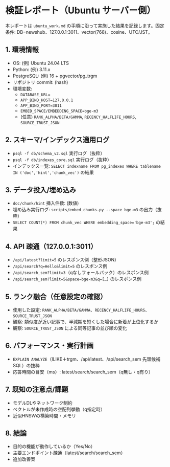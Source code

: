 # 検証レポート（Ubuntu サーバー側）

本レポートは `ubuntu_work.md` の手順に沿って実施した結果を記録します。固定条件: DB=newshub、127.0.0.1:3011、vector(768)、cosine、UTC/JST。

## 1. 環境情報
- OS: (例) Ubuntu 24.04 LTS
- Python: (例) 3.11.x
- PostgreSQL: (例) 16 + pgvector/pg_trgm
- リポジトリ commit: (hash)
- 環境変数:
  - `DATABASE_URL=`
  - `APP_BIND_HOST=127.0.0.1`
  - `APP_BIND_PORT=3011`
  - `EMBED_SPACE/EMBEDDING_SPACE=bge-m3`
  - (任意) `RANK_ALPHA/BETA/GAMMA`, `RECENCY_HALFLIFE_HOURS`, `SOURCE_TRUST_JSON`

## 2. スキーマ/インデックス適用ログ
- `psql -f db/schema_v2.sql` 実行ログ（抜粋）
- `psql -f db/indexes_core.sql` 実行ログ（抜粋）
- インデックス一覧: `SELECT indexname FROM pg_indexes WHERE tablename IN ('doc','hint','chunk_vec')` の結果

## 3. データ投入/埋め込み
- `doc/chunk/hint` 挿入件数: (数値)
- 埋め込み実行ログ: `scripts/embed_chunks.py --space bge-m3` の出力（抜粋）
- `SELECT COUNT(*) FROM chunk_vec WHERE embedding_space='bge-m3';` の結果

## 4. API 疎通（127.0.0.1:3011）
- `/api/latest?limit=5` のレスポンス例（整形JSON）
- `/api/search?q=Hello&limit=5` のレスポンス例
- `/api/search_sem?limit=3`（qなしフォールバック）のレスポンス例
- `/api/search_sem?limit=5&space=bge-m3&q=[…]` のレスポンス例

## 5. ランク融合（任意設定の確認）
- 使用した設定: `RANK_ALPHA/BETA/GAMMA`、`RECENCY_HALFLIFE_HOURS`、`SOURCE_TRUST_JSON`
- 観察: 類似度が近い記事で、半減期を短くした場合に新着が上位化するか
- 観察: `SOURCE_TRUST_JSON` による同等記事の並び順の変化

## 6. パフォーマンス・実行計画
- `EXPLAIN ANALYZE`（ILIKE＋trgm、/api/latest、/api/search_sem 先頭候補SQL）の抜粋
- 応答時間の目安（ms）: latest/search/search_sem（q無し・q有り）

## 7. 既知の注意点/課題
- モデルDLやネットワーク制約
- ベクトルが未作成時の空配列挙動（q指定時）
- 近似HNSWの構築時間・メモリ

## 8. 結論
- 目的の機能が動作しているか（Yes/No）
- 主要エンドポイント疎通（latest/search/search_sem）
- 追加改善案


